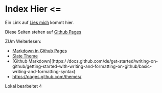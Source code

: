 # Index Hier <=

Ein Link auf [Lies mich](README.md) kommt hier.

Diese Seiten stehen auf [Github Pages](https://ukamod.github.io/)

ZUm Weiterlesen:

- [Markdown in Github Pages](https://nicolas-van.github.io/easy-markdown-to-github-pages/)
- [Slate Theme](https://github.com/pages-themes/slate?tab=readme-ov-file)
- [Github Markdown](https:/ /docs.github.com/de/get-started/writing-on-github/getting-started-with-writing-and-formatting-on-github/basic-writing-and-formatting-syntax)
- https://pages.github.com/themes/

Lokal bearbeitet 4


